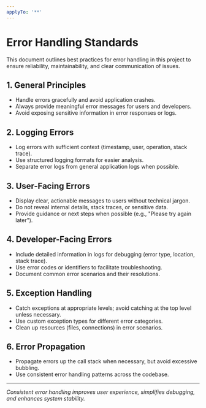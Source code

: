 ```yaml
---
applyTo: '**'
---
```


# Error Handling Standards

This document outlines best practices for error handling in this project to ensure reliability, maintainability, and clear communication of issues.

## 1. General Principles
- Handle errors gracefully and avoid application crashes.
- Always provide meaningful error messages for users and developers.
- Avoid exposing sensitive information in error responses or logs.

## 2. Logging Errors
- Log errors with sufficient context (timestamp, user, operation, stack trace).
- Use structured logging formats for easier analysis.
- Separate error logs from general application logs when possible.

## 3. User-Facing Errors
- Display clear, actionable messages to users without technical jargon.
- Do not reveal internal details, stack traces, or sensitive data.
- Provide guidance or next steps when possible (e.g., "Please try again later").

## 4. Developer-Facing Errors
- Include detailed information in logs for debugging (error type, location, stack trace).
- Use error codes or identifiers to facilitate troubleshooting.
- Document common error scenarios and their resolutions.

## 5. Exception Handling
- Catch exceptions at appropriate levels; avoid catching at the top level unless necessary.
- Use custom exception types for different error categories.
- Clean up resources (files, connections) in error scenarios.

## 6. Error Propagation
- Propagate errors up the call stack when necessary, but avoid excessive bubbling.
- Use consistent error handling patterns across the codebase.

---
_Consistent error handling improves user experience, simplifies debugging, and enhances system stability._
